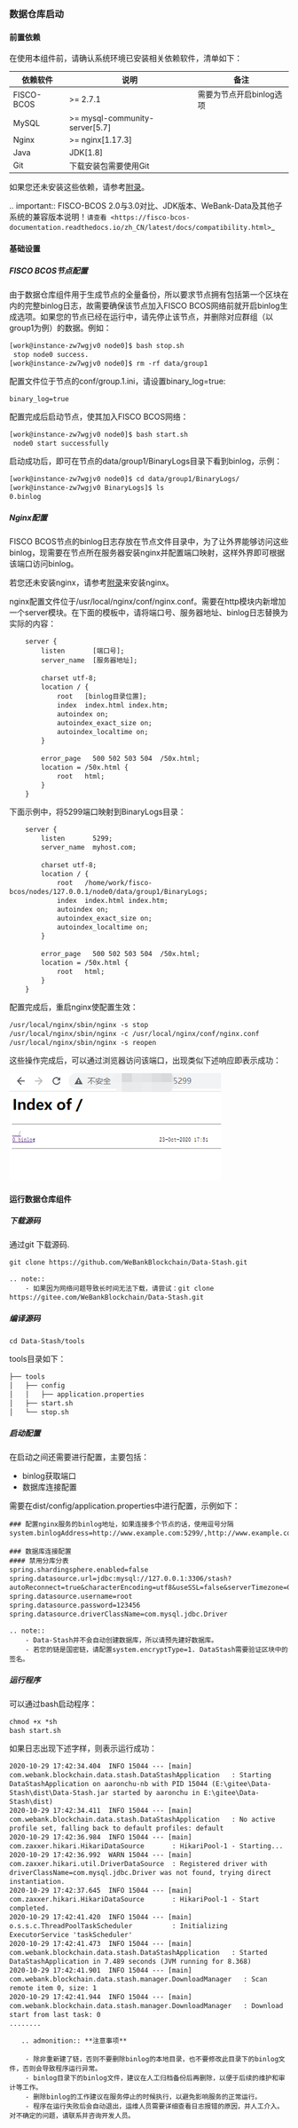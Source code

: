 ### 数据仓库启动

#### 前置依赖

在使用本组件前，请确认系统环境已安装相关依赖软件，清单如下：

| 依赖软件 | 说明 |备注|
| --- | --- | --- |
| FISCO-BCOS | >= 2.7.1 | 需要为节点开启binlog选项|
| MySQL | >= mysql-community-server[5.7] | |
| Nginx | >= nginx[1.17.3]| |
| Java | JDK[1.8] | |
| Git | 下载安装包需要使用Git | |

如果您还未安装这些依赖，请参考[附录](appendix.md)。

.. important::
    FISCO-BCOS 2.0与3.0对比、JDK版本、WeBank-Data及其他子系统的兼容版本说明！`请查看 <https://fisco-bcos-documentation.readthedocs.io/zh_CN/latest/docs/compatibility.html>`_


#### 基础设置

##### FISCO BCOS节点配置

由于数据仓库组件用于生成节点的全量备份，所以要求节点拥有包括第一个区块在内的完整binlog日志，故需要确保该节点加入FISCO BCOS网络前就开启binlog生成选项。如果您的节点已经在运行中，请先停止该节点，并删除对应群组（以group1为例）的数据。例如：

```
[work@instance-zw7wgjv0 node0]$ bash stop.sh
 stop node0 success.
[work@instance-zw7wgjv0 node0]$ rm -rf data/group1

```

配置文件位于节点的conf/group.1.ini，请设置binary_log=true:

```
binary_log=true
```

配置完成后启动节点，使其加入FISCO BCOS网络：
```
[work@instance-zw7wgjv0 node0]$ bash start.sh
 node0 start successfully
```

启动成功后，即可在节点的data/group1/BinaryLogs目录下看到binlog，示例：

```
[work@instance-zw7wgjv0 node0]$ cd data/group1/BinaryLogs/
[work@instance-zw7wgjv0 BinaryLogs]$ ls
0.binlog
```

##### Nginx配置

FISCO BCOS节点的binlog日志存放在节点文件目录中，为了让外界能够访问这些binlog，现需要在节点所在服务器安装nginx并配置端口映射，这样外界即可根据该端口访问binlog。

若您还未安装nginx，请参考[附录](appendix.md)来安装nginx。

nginx配置文件位于/usr/local/nginx/conf/nginx.conf。需要在http模块内新增加一个server模块。在下面的模板中，请将端口号、服务器地址、binlog日志替换为实际的内容：

```
    server {
        listen       [端口号];
        server_name  [服务器地址];

        charset utf-8;
        location / {
            root   [binlog目录位置];
            index  index.html index.htm;
            autoindex on;
            autoindex_exact_size on;
            autoindex_localtime on;
        }

        error_page   500 502 503 504  /50x.html;
        location = /50x.html {
            root   html;
        }
    }
```

下面示例中，将5299端口映射到BinaryLogs目录：
```
    server {
        listen       5299;
        server_name  myhost.com;

        charset utf-8;
        location / {
            root   /home/work/fisco-bcos/nodes/127.0.0.1/node0/data/group1/BinaryLogs;
            index  index.html index.htm;
            autoindex on;
            autoindex_exact_size on;
            autoindex_localtime on;
        }

        error_page   500 502 503 504  /50x.html;
        location = /50x.html {
            root   html;
        }
    }
```

配置完成后，重启nginx使配置生效：

```
/usr/local/nginx/sbin/nginx -s stop
/usr/local/nginx/sbin/nginx -c /usr/local/nginx/conf/nginx.conf
/usr/local/nginx/sbin/nginx -s reopen 
```

这些操作完成后，可以通过浏览器访问该端口，出现类似下述响应即表示成功：

![](./picture/nginx_success.png)

#### 运行数据仓库组件

##### 下载源码

通过git 下载源码.

```
git clone https://github.com/WeBankBlockchain/Data-Stash.git

```
```eval_rst
.. note::
    - 如果因为网络问题导致长时间无法下载，请尝试：git clone https://gitee.com/WeBankBlockchain/Data-Stash.git
```

##### 编译源码

```
cd Data-Stash/tools
```

tools目录如下：
```
├── tools
│   ├── config
│   │   ├── application.properties
│   ├── start.sh
│   └── stop.sh
```

##### 启动配置

在启动之间还需要进行配置，主要包括：
- binlog获取端口
- 数据库连接配置

需要在dist/config/application.properties中进行配置，示例如下：

```
### 配置nginx服务的binlog地址，如果连接多个节点的话，使用逗号分隔
system.binlogAddress=http://www.example.com:5299/,http://www.example.com:5300/

### 数据库连接配置
#### 禁用分库分表
spring.shardingsphere.enabled=false 
spring.datasource.url=jdbc:mysql://127.0.0.1:3306/stash?autoReconnect=true&characterEncoding=utf8&useSSL=false&serverTimezone=GMT%2b8
spring.datasource.username=root
spring.datasource.password=123456
spring.datasource.driverClassName=com.mysql.jdbc.Driver
```

```eval_rst
.. note::
    - Data-Stash并不会自动创建数据库，所以请预先建好数据库。
    - 若您的链是国密链，请配置system.encryptType=1. DataStash需要验证区块中的签名。
```
##### 运行程序

可以通过bash启动程序：
```
chmod +x *sh
bash start.sh
```

如果日志出现下述字样，则表示运行成功：

```
2020-10-29 17:42:34.404  INFO 15044 --- [main] com.webank.blockchain.data.stash.DataStashApplication   : Starting DataStashApplication on aaronchu-nb with PID 15044 (E:\gitee\Data-Stash\dist\Data-Stash.jar started by aaronchu in E:\gitee\Data-Stash\dist)
2020-10-29 17:42:34.411  INFO 15044 --- [main] com.webank.blockchain.data.stash.DataStashApplication   : No active profile set, falling back to default profiles: default
2020-10-29 17:42:36.984  INFO 15044 --- [main] com.zaxxer.hikari.HikariDataSource       : HikariPool-1 - Starting...
2020-10-29 17:42:36.992  WARN 15044 --- [main] com.zaxxer.hikari.util.DriverDataSource  : Registered driver with driverClassName=com.mysql.jdbc.Driver was not found, trying direct instantiation.
2020-10-29 17:42:37.645  INFO 15044 --- [main] com.zaxxer.hikari.HikariDataSource       : HikariPool-1 - Start completed.
2020-10-29 17:42:41.420  INFO 15044 --- [main] o.s.s.c.ThreadPoolTaskScheduler          : Initializing ExecutorService 'taskScheduler'
2020-10-29 17:42:41.473  INFO 15044 --- [main] com.webank.blockchain.data.stash.DataStashApplication   : Started DataStashApplication in 7.489 seconds (JVM running for 8.368)
2020-10-29 17:42:41.901  INFO 15044 --- [main] com.webank.blockchain.data.stash.manager.DownloadManager   : Scan remote item 0, size: 1
2020-10-29 17:42:41.944  INFO 15044 --- [main] com.webank.blockchain.data.stash.manager.DownloadManager   : Download start from last task: 0
........
```

```eval_rst
   .. admonition:: **注意事项**

    - 除非重新建了链，否则不要删除binlog的本地目录，也不要修改此目录下的binlog文件，否则会导致程序运行异常。
    - binlog目录下的binlog文件，建议在人工归档备份后再删除，以便于后续的维护和审计等工作。
    - 删除binlog的工作建议在服务停止的时候执行，以避免影响服务的正常运行。
    - 程序在运行失败后会自动退出，运维人员需要详细查看日志报错的原因，并人工介入。对不确定的问题，请联系并咨询开发人员。
```


